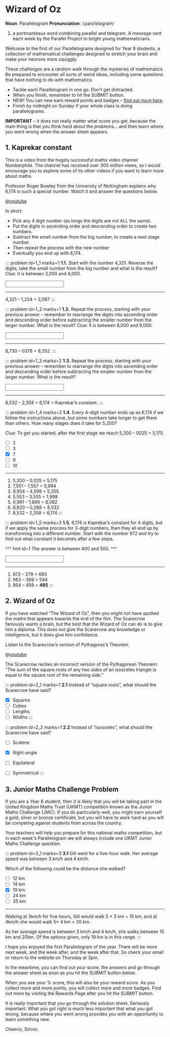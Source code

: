 # Wizard of Oz

<div class="dictionary">

__Noun__: Parallelogram
__Pronunciation__: /ˌparəˈlɛləɡram/

1. a portmanteaux word combining parallel and telegram. A message sent each
week by the Parallel Project to bright young mathematicians.

</div>

Welcome to the first of our Parallelograms designed for Year 8 students, a collection of mathematical challenges designed to stretch your brain and make your neurons more squiggly.

These challenges are a random walk through the mysteries of mathematics. Be prepared to encounter all sorts of weird ideas, including some questions that have nothing to do with mathematics.

* Tackle each Parallelogram in one go. Don’t get distracted.
* When you finish, remember to hit the SUBMIT button.
*	NEW! You can new earn reward points and badges – [find out more here](/badges).
*	Finish by midnight on Sunday if your whole class is doing parallelograms.

__IMPORTANT__ – it does not really matter what score you get, because the main thing is that you think hard about the problems... and then learn where you went wrong when the answer sheet appears.


## 1. Kaprekar constant

This is a video from the hugely successful maths video channel Numberphile. The channel has received over 300 million views, so I would encourage you to explore some of its other videos if you want to learn more about maths.

Professor Roger Bowley from the University of Nottingham explains why 6,174 is such a special number. Watch it and answer the questions below.

@[youtube](d8TRcZklX_Q?rel=0)

In short:

* Pick any 4 digit number (as longs the digits are not ALL the same).
* Put the digits in ascending order and descending order to create two numbers.
* Subtract the small number from the big number, to create a next stage number.
* Then repeat the process with the new number
* Eventually you end up with 6,174.

::: problem id=1_1 marks=1
__1.1.__ Start with the number 4,321. Reverse the digits, take the small number from the big number and what is the result? Clue: it is between 3,000 and 4,000.

<input type="text" solution="3,087"/>  

---

4,321 – 1,234 = 3,087
:::

::: problem id=1_2 marks=1
__1.2.__ Repeat the process, starting with your previous answer – remember to rearrange the digits into ascending order and descending order before subtracting the smaller number from the larger number. What is the result? Clue: it is between 8,000 and 9,000.

<input type="text" solution="8,352"/>  

---

8,730 – 0378 = 8,352.
:::

::: problem id=1_3 marks=2
__1.3.__ Repeat the process, starting with your previous answer – remember to rearrange the digits into ascending order and descending order before subtracting the smaller number from the larger number. What is the result?

<input type="text" solution="6,174"/>  

---

8,532 – 2,358 = 6,174 = Kaprekar’s constant.
:::

::: problem id=1_4 marks=3
__1.4.__ Every 4-digit number ends up as 6,174 if we follow the instructions above, but some numbers take longer to get there than others. How many stages does it take for 5,200?

Clue: To get you started, after the first stage we reach 5,200 – 0025 = 5,175.

* [ ] 2
* [ ] 3
* [x] 7
* [ ] 9
* [ ] 10

---

1.	5,200 – 0,025 = 5,175
2.	7,551 – 1,557 = 5,994
3.	9,954 – 4,599 = 5,355
4.	5,553 – 3,555 = 1,998
5.	9,981 – 1,899 = 8,082
6.	8,820 – 0,288 = 8,532
7.	8,532 – 2,358 = 6,174
:::

::: problem id=1_5 marks=3
__1.5.__ 6,174 is Kaprekar’s constant for 4 digits, but if we apply the same process for 3-digit numbers, then they all end up by transforming into a different number. Start with the number 972 and try to find out what constant it becomes after a few steps.

^^^ hint id=1
The answer is between 400 and 500.
^^^

<input type="text" solution="495"/>  

---

1.	972 – 279 = 693
2.  963 – 369 = 594
3.  954 – 459 = __495__
:::


## 2. Wizard of Oz

If you have watched “The Wizard of Oz”, then you might not have spotted the maths that appears towards the end of the film. The Scarecrow famously wants a brain, but the best that the Wizard of Oz can do is to give him a diploma. This does not give the Scarecrow any knowledge or intelligence, but it does give him confidence.

Listen to the Scarecrow’s version of Pythagoras’s Theorem.

@[youtube](2pWSwfVDiq8?rel=0)

The Scarecrow recites an incorrect version of the Pythagorean Theorem: "The sum of the square roots of any two sides of an isosceles triangle is equal to the square root of the remaining side.”

::: problem id=2_1 marks=1
__2.1__ Instead of “square roots”, what should the Scarecrow have said?

* [x] Squares
* [ ] Cubes
* [ ] Lengths
* [ ] Widths
:::

::: problem id=2_2 marks=1
__2.2__ Instead of “isosceles”, what should the Scarecrow have said?

* [ ] Scalene
* [x] Right-angle
* [ ] Equilateral
* [ ] Symmetrical
:::


## 3.	Junior Maths Challenge Problem

If you are a Year 8 student, then it is likely that you will be taking part in the United Kingdom Maths Trust (UKMT) competition known as the Junior Maths Challenge (JMC). If you do particularly well, you might earn yourself a gold, silver or bronze certificate, but you will have to work hard as you will be competing against students from across the country.

Your teachers will help you prepare for this national maths competition, but in each week's Parallelogram we will always include one UKMT Junior Maths Challenge question.

::: problem id=3_1 marks=3
__3.1__ Gill went for a five-hour walk. Her average speed was between 3 km/h and 4 km/h.

Which of the following could be the distance she walked?

* [ ] 12 km
* [ ] 14 km
* [x] 19 km
* [ ] 24 km
* [ ] 35 km

---

Walking at 3km/h for five hours, Gill would walk 5 × 3 km = 15 km, and at 4km/h she would walk 5× 4 km = 20 km.

As her average speed is between 3 km/h and 4 km/h, she walks between 15 km and 20km. Of the options given, only 19 km is in this range.
:::


I hope you enjoyed the first Parallelogram of the year. There will be more next week, and the week after, and the week after that. So check your email or return to the website on Thursday at 3pm.

In the meantime, you can find out your score, the answers and go through the answer sheet as soon as you hit the SUBMIT button below.

When you see your % score, this will also be your reward score. As you collect more and more points, you will collect more and more badges. Find out more by visiting the Rewards Page after you hit the SUBMIT button.

It is really important that you go through the solution sheet. Seriously important. What you got right is much less important that what you got wrong, because where you went wrong provides you with an opportunity to learn something new.

Cheerio,
Simon.

